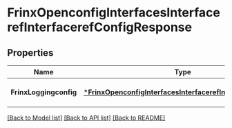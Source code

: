 # FrinxOpenconfigInterfacesInterfacerefInterfacerefConfigResponse

## Properties
Name | Type | Description | Notes
------------ | ------------- | ------------- | -------------
**FrinxLoggingconfig** | [***FrinxOpenconfigInterfacesInterfacerefInterfacerefConfig**](frinx.openconfig.interfaces.interfaceref.interfaceref.Config.md) |  | [optional] [default to null]

[[Back to Model list]](../README.md#documentation-for-models) [[Back to API list]](../README.md#documentation-for-api-endpoints) [[Back to README]](../README.md)


